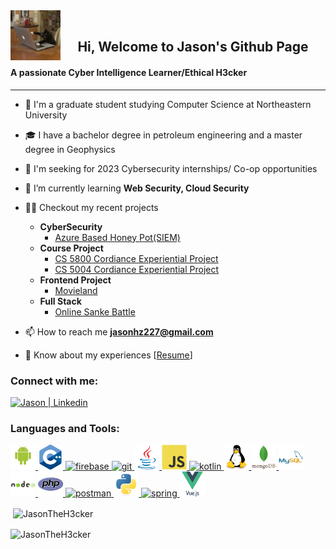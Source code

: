 

<img align="left" alt="cat_typing" width="80"  height="80" src="./cat_typing.gif"> 
&nbsp;&nbsp<h2 align="center"> Hi, Welcome to Jason's Github Page</h2>
<h4> A passionate Cyber Intelligence Learner/Ethical H3cker </h3>

<hr>

- :school_satchel: I'm a graduate student studying Computer Science at Northeastern University 
- :mortar_board: I have a bachelor degree in petroleum engineering and a master degree in Geophysics
- :floppy_disk: I'm seeking for 2023 Cybersecurity internships/ Co-op opportunities

- 🌱 I’m currently learning **Web Security, Cloud Security**
- 👨‍💻 Checkout my recent projects </br>
  - <b>CyberSecurity</b>
    * [Azure Based Honey Pot(SIEM)](https://github.com/JasonTheH3cker/SIEM_Sentinel)
  - <b>Course Project</b>
    * [CS 5800 Cordiance Experiential Project](https://github.com/JasonTheH3cker/CS5800-Cordiance-Experiential-Project)
    * [CS 5004 Cordiance Experiential Project](https://github.com/JasonTheH3cker/CS5800-Cordiance-Experiential-Project)
  - <b>Frontend Project</b>
    * [Movieland](https://github.com/JasonTheH3cker/movieland)
  - <b>Full Stack</b>
    * [Online Sanke Battle](https://github.com/JasonTheH3cker/Springboot)
   
- 📫 How to reach me **jasonhz227@gmail.com**

- 📄 Know about my experiences [<a href="https://www.dropbox.com/s/k56cmo8p9egtm9v/Cyber_security_intern_jason_zhang_1218_reduced.pdf?dl=0">Resume</a>]
<h3 align="left">Connect with me:</h3>

<a href="https://www.linkedin.com/in/haozhe-zhang-4a8757108/">
<img align="mid" alt="Jason | Linkedin" width="45px" src="https://www.logo.wine/a/logo/LinkedIn/LinkedIn-Icon-Logo.wine.svg" src = "https://www.linkedin.com/in/haozhe-zhang-4a8757108/" />
</a>

<p align="left">
</p>

<h3 align="left">Languages and Tools:</h3>
<p align="left"> <a href="https://developer.android.com" target="_blank" rel="noreferrer"> <img src="https://raw.githubusercontent.com/devicons/devicon/master/icons/android/android-original-wordmark.svg" alt="android" width="40" height="40"/> </a> <a href="https://www.w3schools.com/cpp/" target="_blank" rel="noreferrer"> <img src="https://raw.githubusercontent.com/devicons/devicon/master/icons/cplusplus/cplusplus-original.svg" alt="cplusplus" width="40" height="40"/> </a> <a href="https://firebase.google.com/" target="_blank" rel="noreferrer"> <img src="https://www.vectorlogo.zone/logos/firebase/firebase-icon.svg" alt="firebase" width="40" height="40"/> </a> <a href="https://git-scm.com/" target="_blank" rel="noreferrer"> <img src="https://www.vectorlogo.zone/logos/git-scm/git-scm-icon.svg" alt="git" width="40" height="40"/> </a> <a href="https://www.java.com" target="_blank" rel="noreferrer"> <img src="https://raw.githubusercontent.com/devicons/devicon/master/icons/java/java-original.svg" alt="java" width="40" height="40"/> </a> <a href="https://developer.mozilla.org/en-US/docs/Web/JavaScript" target="_blank" rel="noreferrer"> <img src="https://raw.githubusercontent.com/devicons/devicon/master/icons/javascript/javascript-original.svg" alt="javascript" width="40" height="40"/> </a> <a href="https://kotlinlang.org" target="_blank" rel="noreferrer"> <img src="https://www.vectorlogo.zone/logos/kotlinlang/kotlinlang-icon.svg" alt="kotlin" width="40" height="40"/> </a> <a href="https://www.linux.org/" target="_blank" rel="noreferrer"> <img src="https://raw.githubusercontent.com/devicons/devicon/master/icons/linux/linux-original.svg" alt="linux" width="40" height="40"/> </a> <a href="https://www.mongodb.com/" target="_blank" rel="noreferrer"> <img src="https://raw.githubusercontent.com/devicons/devicon/master/icons/mongodb/mongodb-original-wordmark.svg" alt="mongodb" width="40" height="40"/> </a> <a href="https://www.mysql.com/" target="_blank" rel="noreferrer"> <img src="https://raw.githubusercontent.com/devicons/devicon/master/icons/mysql/mysql-original-wordmark.svg" alt="mysql" width="40" height="40"/> </a> <a href="https://nodejs.org" target="_blank" rel="noreferrer"> <img src="https://raw.githubusercontent.com/devicons/devicon/master/icons/nodejs/nodejs-original-wordmark.svg" alt="nodejs" width="40" height="40"/> </a> <a href="https://www.php.net" target="_blank" rel="noreferrer"> <img src="https://raw.githubusercontent.com/devicons/devicon/master/icons/php/php-original.svg" alt="php" width="40" height="40"/> </a> <a href="https://postman.com" target="_blank" rel="noreferrer"> <img src="https://www.vectorlogo.zone/logos/getpostman/getpostman-icon.svg" alt="postman" width="40" height="40"/> </a> <a href="https://www.python.org" target="_blank" rel="noreferrer"> <img src="https://raw.githubusercontent.com/devicons/devicon/master/icons/python/python-original.svg" alt="python" width="40" height="40"/> </a> <a href="https://spring.io/" target="_blank" rel="noreferrer"> <img src="https://www.vectorlogo.zone/logos/springio/springio-icon.svg" alt="spring" width="40" height="40"/> </a> <a href="https://vuejs.org/" target="_blank" rel="noreferrer"> <img src="https://raw.githubusercontent.com/devicons/devicon/master/icons/vuejs/vuejs-original-wordmark.svg" alt="vuejs" width="40" height="40"/> </a> </p>



<p>&nbsp;<img align="center" src="https://github-readme-stats.vercel.app/api?username=JasonTheH3cker&show_icons=true&locale=en" alt="JasonTheH3cker" /></p>

<p><img align="center" src="https://github-readme-streak-stats.herokuapp.com/?user=JasonTheH3cker&" alt="JasonTheH3cker" /></p>




